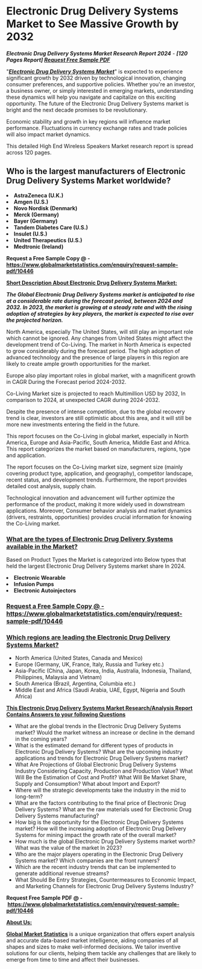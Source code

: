 <h1>Electronic Drug Delivery Systems Market to See Massive Growth by 2032</h1><p><em><strong>Electronic Drug Delivery Systems Market Research Report 2024</strong></em>&nbsp;-&nbsp;<em><strong>[120 Pages Report] </strong></em><em><strong><a href="https://www.globalmarketstatistics.com/enquiry/request-sample-pdf/10446">Request Free Sample PDF</a></strong></em></p><p>"<a style="font-style: italic; font-weight: bold;" href="https://www.globalmarketstatistics.com/market-reports/electronic-drug-delivery-systems-market-10446">Electronic Drug Delivery Systems Market</a>" is expected to experience significant growth by 2032 driven by technological innovation, changing consumer preferences, and supportive policies. Whether you're an investor, a business owner, or simply interested in emerging markets, understanding these dynamics will help you navigate and capitalize on this exciting opportunity. The future of the&nbsp;Electronic Drug Delivery Systems market is bright and the next decade promises to be revolutionary.</p><p>Economic stability and growth in key regions will influence market performance. Fluctuations in currency exchange rates and trade policies will also impact market dynamics.</p><p>This detailed&nbsp;High End Wireless Speakers Market research report is spread across 120 pages.</p><h2><strong>Who is the largest manufacturers of Electronic Drug Delivery Systems Market worldwide?</strong></h2><p><strong><li>AstraZeneca (U.K.)<li>Amgen (U.S.)<li>Novo Nordisk (Denmark)<li>Merck (Germany)<li>Bayer (Germany)<li>Tandem Diabetes Care (U.S.)<li>Insulet (U.S.)<li>United Therapeutics (U.S.)<li>Medtronic (Ireland)</strong></p><p><strong>Request a Free Sample Copy @ - <a href="https://www.globalmarketstatistics.com/enquiry/request-sample-pdf/10446">https://www.globalmarketstatistics.com/enquiry/request-sample-pdf/10446</a></strong></p><p><strong><u>Short Description About Electronic Drug Delivery Systems Market:</u></strong></p><p><strong><em>The Global Electronic Drug Delivery Systems market is anticipated to rise at a considerable rate during the forecast period, between 2024 and 2032. In 2023, the market is growing at a steady rate and with the rising adoption of strategies by key players, the market is expected to rise over the projected horizon.</em></strong></p><p>North America, especially The United States, will still play an important role which cannot be ignored. Any changes from United States might affect the development trend of Co-Living. The market in North America is expected to grow considerably during the forecast period. The high adoption of advanced technology and the presence of large players in this region are likely to create ample growth opportunities for the market.</p><p>Europe also play important roles in global market, with a magnificent growth in CAGR During the Forecast period 2024-2032.</p><p>Co-Living Market size is projected to reach Multimillion USD by 2032, In comparison to 2024, at unexpected CAGR during 2024-2032.</p><p>Despite the presence of intense competition, due to the global recovery trend is clear, investors are still optimistic about this area, and it will still be more new investments entering the field in the future.</p><p>This report focuses on the Co-Living in global market, especially in North America, Europe and Asia-Pacific, South America, Middle East and Africa. This report categorizes the market based on manufacturers, regions, type and application.</p><p>The report focuses on the Co-Living market size, segment size (mainly covering product type, application, and geography), competitor landscape, recent status, and development trends. Furthermore, the report provides detailed cost analysis, supply chain.</p><p>Technological innovation and advancement will further optimize the performance of the product, making it more widely used in downstream applications. Moreover, Consumer behavior analysis and market dynamics (drivers, restraints, opportunities) provides crucial information for knowing the Co-Living market.</p><h3 class="rank-math-question "><span style="text-decoration: underline;">What are the types of Electronic Drug Delivery Systems available in the Market?</span></h3><p>Based on Product Types the Market is categorized into Below types that held the largest Electronic Drug Delivery Systems market share In 2024.</p><p><strong><li>Electronic Wearable<li>Infusion Pumps<li>Electronic Autoinjectors</strong></p><h3 class="rank-math-question "><span style="text-decoration: underline;">Request a Free Sample Copy @ - <a href="https://www.globalmarketstatistics.com/enquiry/request-sample-pdf/10446">https://www.globalmarketstatistics.com/enquiry/request-sample-pdf/10446</a></span></h3><h3 class="rank-math-question "><span style="text-decoration: underline;">Which regions are leading the Electronic Drug Delivery Systems Market?</span></h3><ul><li>North America (United States, Canada and Mexico)</li><li>Europe (Germany, UK, France, Italy, Russia and Turkey etc.)</li><li>Asia-Pacific (China, Japan, Korea, India, Australia, Indonesia, Thailand, Philippines, Malaysia and Vietnam)</li><li>South America (Brazil, Argentina, Columbia etc.)</li><li>Middle East and Africa (Saudi Arabia, UAE, Egypt, Nigeria and South Africa)</li></ul><p><strong><u>This Electronic Drug Delivery Systems Market Research/Analysis Report Contains Answers to your following Questions</u></strong></p><ul><li>What are the global trends in the Electronic Drug Delivery Systems market? Would the market witness an increase or decline in the demand in the coming years?</li><li>What is the estimated demand for different types of products in Electronic Drug Delivery Systems? What are the upcoming industry applications and trends for Electronic Drug Delivery Systems market?</li><li>What Are Projections of Global Electronic Drug Delivery Systems Industry Considering Capacity, Production and Production Value? What Will Be the Estimation of Cost and Profit? What Will Be Market Share, Supply and Consumption? What about Import and Export?</li><li>Where will the strategic developments take the industry in the mid to long-term?</li><li>What are the factors contributing to the final price of Electronic Drug Delivery Systems? What are the raw materials used for Electronic Drug Delivery Systems manufacturing?</li><li>How big is the opportunity for the Electronic Drug Delivery Systems market? How will the increasing adoption of Electronic Drug Delivery Systems for mining impact the growth rate of the overall market?</li><li>How much is the global Electronic Drug Delivery Systems market worth? What was the value of the market In 2023?</li><li>Who are the major players operating in the Electronic Drug Delivery Systems market? Which companies are the front runners?</li><li>Which are the recent industry trends that can be implemented to generate additional revenue streams?</li><li>What Should Be Entry Strategies, Countermeasures to Economic Impact, and Marketing Channels for Electronic Drug Delivery Systems Industry?</li></ul><p><strong>Request Free Sample PDF @ -&nbsp;<a href="https://www.globalmarketstatistics.com/enquiry/request-sample-pdf/10446">https://www.globalmarketstatistics.com/enquiry/request-sample-pdf/10446</a></strong></p><p><strong><u>About Us:</u></strong></p><p><strong><a href="https://www.globalmarketstatistics.com/">Global Market Statistics</a></strong> is a unique organization that offers expert analysis and accurate data-based market intelligence, aiding companies of all shapes and sizes to make well-informed decisions. We tailor inventive solutions for our clients, helping them tackle any challenges that are likely to emerge from time to time and affect their businesses.</p>
